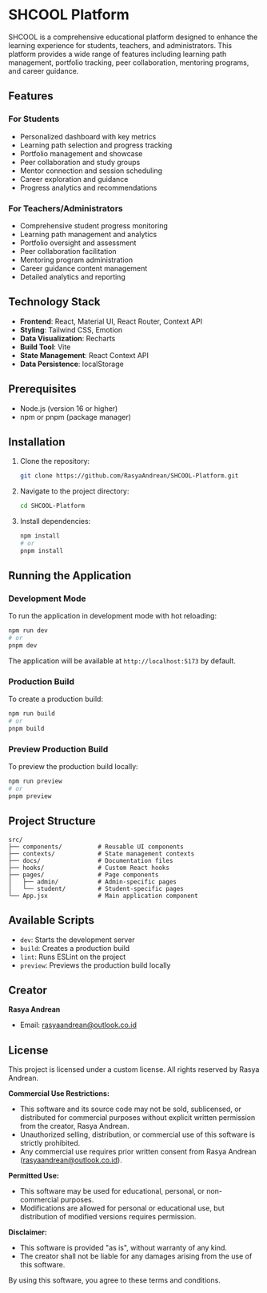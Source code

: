 # SHCOOL Platform

SHCOOL is a comprehensive educational platform designed to enhance the learning experience for students, teachers, and administrators. This platform provides a wide range of features including learning path management, portfolio tracking, peer collaboration, mentoring programs, and career guidance.

## Features

### For Students

- Personalized dashboard with key metrics
- Learning path selection and progress tracking
- Portfolio management and showcase
- Peer collaboration and study groups
- Mentor connection and session scheduling
- Career exploration and guidance
- Progress analytics and recommendations

### For Teachers/Administrators

- Comprehensive student progress monitoring
- Learning path management and analytics
- Portfolio oversight and assessment
- Peer collaboration facilitation
- Mentoring program administration
- Career guidance content management
- Detailed analytics and reporting

## Technology Stack

- **Frontend**: React, Material UI, React Router, Context API
- **Styling**: Tailwind CSS, Emotion
- **Data Visualization**: Recharts
- **Build Tool**: Vite
- **State Management**: React Context API
- **Data Persistence**: localStorage

## Prerequisites

- Node.js (version 16 or higher)
- npm or pnpm (package manager)

## Installation

1. Clone the repository:

   ```bash
   git clone https://github.com/RasyaAndrean/SHCOOL-Platform.git
   ```

2. Navigate to the project directory:

   ```bash
   cd SHCOOL-Platform
   ```

3. Install dependencies:
   ```bash
   npm install
   # or
   pnpm install
   ```

## Running the Application

### Development Mode

To run the application in development mode with hot reloading:

```bash
npm run dev
# or
pnpm dev
```

The application will be available at `http://localhost:5173` by default.

### Production Build

To create a production build:

```bash
npm run build
# or
pnpm build
```

### Preview Production Build

To preview the production build locally:

```bash
npm run preview
# or
pnpm preview
```

## Project Structure

```
src/
├── components/          # Reusable UI components
├── contexts/            # State management contexts
├── docs/                # Documentation files
├── hooks/               # Custom React hooks
├── pages/               # Page components
│   ├── admin/           # Admin-specific pages
│   └── student/         # Student-specific pages
└── App.jsx              # Main application component
```

## Available Scripts

- `dev`: Starts the development server
- `build`: Creates a production build
- `lint`: Runs ESLint on the project
- `preview`: Previews the production build locally

## Creator

**Rasya Andrean**

- Email: rasyaandrean@outlook.co.id

## License

This project is licensed under a custom license. All rights reserved by Rasya Andrean.

**Commercial Use Restrictions:**

- This software and its source code may not be sold, sublicensed, or distributed for commercial purposes without explicit written permission from the creator, Rasya Andrean.
- Unauthorized selling, distribution, or commercial use of this software is strictly prohibited.
- Any commercial use requires prior written consent from Rasya Andrean (rasyaandrean@outlook.co.id).

**Permitted Use:**

- This software may be used for educational, personal, or non-commercial purposes.
- Modifications are allowed for personal or educational use, but distribution of modified versions requires permission.

**Disclaimer:**

- This software is provided "as is", without warranty of any kind.
- The creator shall not be liable for any damages arising from the use of this software.

By using this software, you agree to these terms and conditions.
